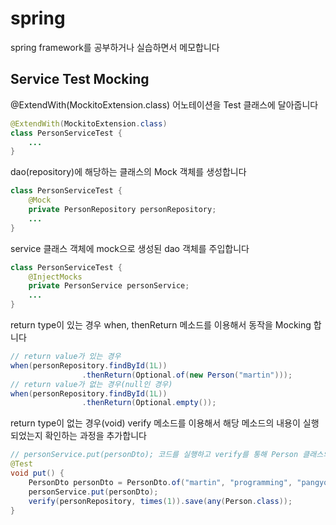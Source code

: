 
# spring

spring framework를 공부하거나 실습하면서 메모합니다

## Service Test Mocking

@ExtendWith(MockitoExtension.class) 어노테이션을 Test 클래스에 달아줍니다

```java
@ExtendWith(MockitoExtension.class)
class PersonServiceTest {
    ...
}
```

dao(repository)에 해당하는 클래스의 Mock 객체를 생성합니다

```java
class PersonServiceTest {
    @Mock
    private PersonRepository personRepository;
    ...
}
```

service 클래스 객체에 mock으로 생성된 dao 객체를 주입합니다

```java
class PersonServiceTest {
    @InjectMocks
    private PersonService personService;
    ...
}
```

return type이 있는 경우 when, thenReturn 메소드를 이용해서 동작을 Mocking 합니다

```java
// return value가 있는 경우
when(personRepository.findById(1L))
                .thenReturn(Optional.of(new Person("martin")));
// return value가 없는 경우(null인 경우)
when(personRepository.findById(1L))
                .thenReturn(Optional.empty());
```

return type이 없는 경우(void) verify 메소드를 이용해서 해당 메소드의 내용이 실행되었는지 확인하는 과정을 추가합니다

```java
// personService.put(personDto); 코드를 실행하고 verify를 통해 Person 클래스의 객체를 매개변수로 save메소드가 1회 호출되었는지 검사합니다
@Test
void put() {
    PersonDto personDto = PersonDto.of("martin", "programming", "pangyo", LocalDate.now(), "dev", "010-1111-111");
    personService.put(personDto);
    verify(personRepository, times(1)).save(any(Person.class));
}
```

